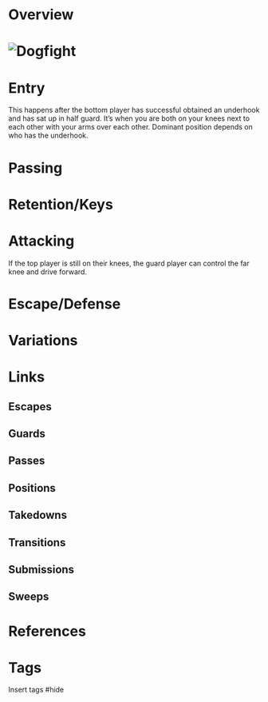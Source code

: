 # Overview
# ![Dogfight](https://optimg.submeta.io/uploads/e564e5fe-d728-4ece-87ce-2477dcdc890e_1666219524587268514.jpg?auto=format&w=3840&q=60)
# Entry
This happens after the bottom player has successful obtained an underhook and has sat up in half guard. It’s when you are both on your knees next to each other with your arms over each other. Dominant position depends on who has the underhook.
# Passing
# Retention/Keys
# Attacking
If the top player is still on their knees, the guard player can control the far knee and drive forward.
# Escape/Defense
# Variations
# Links
## Escapes
## Guards
## Passes
## Positions
## Takedowns
## Transitions
## Submissions
## Sweeps
# References
# Tags
Insert tags #hide